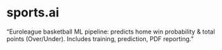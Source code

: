 # sports.ai
“Euroleague basketball ML pipeline: predicts home win probability &amp; total points (Over/Under). Includes training, prediction, PDF reporting.”
